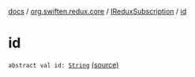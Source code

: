 [docs](../../index.md) / [org.swiften.redux.core](../index.md) / [IReduxSubscription](index.md) / [id](./id.md)

# id

`abstract val id: `[`String`](https://kotlinlang.org/api/latest/jvm/stdlib/kotlin/-string/index.html) [(source)](https://github.com/protoman92/KotlinRedux/tree/master/common/common-core/src/main/kotlin/org/swiften/redux/core/Subscription.kt#L19)